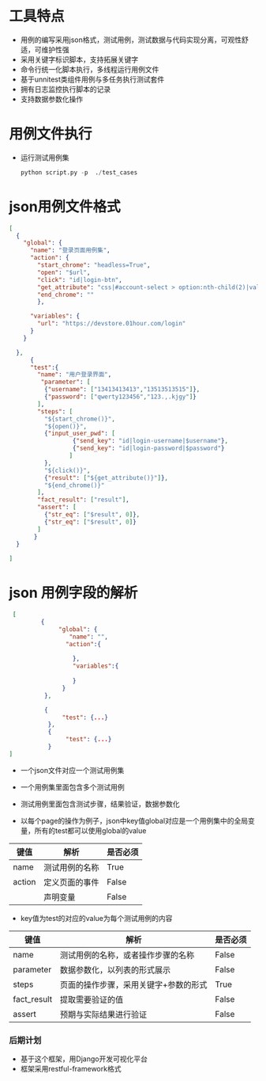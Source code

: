
# 工具特点

- 用例的编写采用json格式，测试用例，测试数据与代码实现分离，可观性舒适，可维护性强
- 采用关键字标识脚本，支持拓展关键字
- 命令行统一化脚本执行，多线程运行用例文件
- 基于unnitest类组件用例与多任务执行测试套件
- 拥有日志监控执行脚本的记录
- 支持数据参数化操作

# 用例文件执行

- 运行测试用例集

  ```python
  python script.py -p  ./test_cases
  ```

# json用例文件格式

```json
[
  {
    "global": {
      "name": "登录页面用例集",
      "action": {
        "start_chrome": "headless=True",
        "open": "$url",
        "click": "id|login-btn",
        "get_attribute": "css|#account-select > option:nth-child(2)|value",
        "end_chrome": ""
        },

      "variables": {
        "url": "https://devstore.01hour.com/login"
      }
    }

  },
      {
      "test":{
        "name": "用户登录界面",   
         "parameter": [
          {"username": ["13413413413","13513513515"]},
          {"password": ["qwerty123456","123.,.kjgy"]}
        ],
        "steps": [
          "${start_chrome()}",
          "${open()}",
          {"input_user_pwd": [
                  {"send_key": "id|login-username|$username"},
                  {"send_key": "id|login-password|$password"}
                 ]
          },
          "${click()}",
          {"result": ["${get_attribute()}"]},
          "${end_chrome()}"
        ],
        "fact_result": ["result"],
        "assert": [
          {"str_eq": ["$result", 0]},
          {"str_eq": ["$result", 0]}
        ]
       }
  }
   
]
```

# json 用例字段的解析

```json
 [
         {
          	  "global": {
                 "name": "",
				"action":{
                    
                  },
                  "variables":{
                      
                  }
       		   }
          },

          {
               "test": {...}
           },
           {
                "test": {...}
           }
]
```

- 一个json文件对应一个测试用例集

- 一个用例集里面包含多个测试用例

- 测试用例里面包含测试步骤，结果验证，数据参数化

- 以每个page的操作为例子，json中key值global对应是一个用例集中的全局变量，所有的test都可以使用global的value

| 键值   | 解析           | 是否必须 |
| ------ | -------------- | -------- |
| name   | 测试用例的名称 | True     |
| action | 定义页面的事件 | False    |
|        | 声明变量       | False    |

- key值为test的对应的value为每个测试用例的内容

| 键值        | 解析                                  | 是否必须 |
| ----------- | ------------------------------------- | -------- |
| name        | 测试用例的名称，或者操作步骤的名称    | False    |
| parameter   | 数据参数化，以列表的形式展示          | False    |
| steps       | 页面的操作步骤，采用关键字+参数的形式 | True     |
| fact_result | 提取需要验证的值                      | False    |
| assert      | 预期与实际结果进行验证                | False    |

### 后期计划
- 基于这个框架，用Django开发可视化平台
- 框架采用restful-framework格式